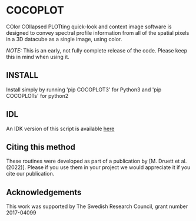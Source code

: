 # COCOPLOT
COlor COllapsed PLOTting quick-look and context image software is designed to convey spectral profile information from all of the spatial pixels in a 3D datacube as a single image, using color.

*NOTE:* This is an early, not fully complete release of the code. Please keep this in mind when using it.

## INSTALL
Install simply by running 'pip COCOPLOT3' for Python3 and 'pip COCOPLOTs' for python2

## IDL
An IDK version of this script is available [here](https://github.com/mdruett/COCOPLOT)

## Citing this method
These routines were developed as part of a publication by
[M. Druett et al. (2022)].
Please if you use them in your project we would appreciate
it if you cite our publication.

## Acknowledgements
This work was supported by The Swedish Research Council, grant number 2017-04099
